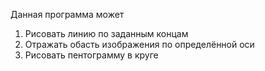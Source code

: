 Данная программа может
1. Рисовать линию по заданным концам
2. Отражать обасть изображения по определённой оси
3. Рисовать пентограмму в круге
